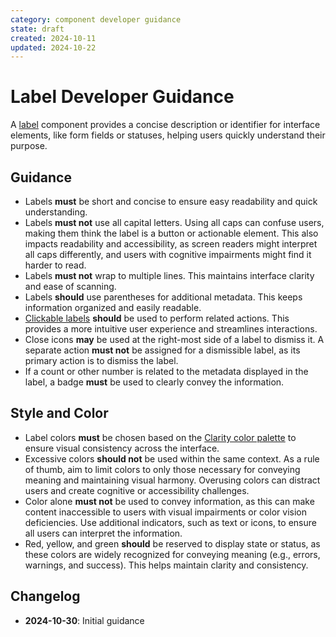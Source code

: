 ```yaml
---
category: component developer guidance
state: draft
created: 2024-10-11
updated: 2024-10-22
---
```


# Label Developer Guidance

A [label](https://clarity.design/documentation/label) component provides a concise description or identifier for interface elements, like form fields or statuses, helping users quickly understand their purpose.


## Guidance

- Labels **must** be short and concise to ensure easy readability and quick understanding.
- Labels **must not** use all capital letters. Using all caps can confuse users, making them think the label is a button or actionable element. This also impacts readability and accessibility, as screen readers might interpret all caps differently, and users with cognitive impairments might find it harder to read.
- Labels **must not** wrap to multiple lines. This maintains interface clarity and ease of scanning.
- Labels **should** use parentheses for additional metadata. This keeps information organized and easily readable.
- [Clickable labels](https://clarity.design/documentation/label#clicking-labels) **should** be used to perform related actions. This provides a more intuitive user experience and streamlines interactions.
- Close icons **may** be used at the right-most side of a label to dismiss it. A separate action **must not** be assigned for a dismissible label, as its primary action is to dismiss the label.
- If a count or other number is related to the metadata displayed in the label, a badge **must** be used to clearly convey the information.

## Style and Color

- Label colors **must** be chosen based on the [Clarity color palette](https://clarity.design/documentation/color) to ensure visual consistency across the interface.
- Excessive colors **should not** be used within the same context. As a rule of thumb, aim to limit colors to only those necessary for conveying meaning and maintaining visual harmony. Overusing colors can distract users and create cognitive or accessibility challenges.
- Color alone **must not** be used to convey information, as this can make content inaccessible to users with visual impairments or color vision deficiencies. Use additional indicators, such as text or icons, to ensure all users can interpret the information.
- Red, yellow, and green **should** be reserved to display state or status, as these colors are widely recognized for conveying meaning (e.g., errors, warnings, and success). This helps maintain clarity and consistency.

## Changelog

- **2024-10-30**: Initial guidance
